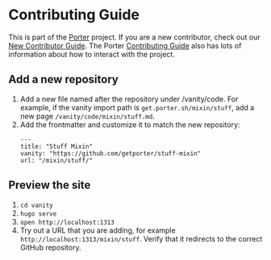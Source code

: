 # Contributing Guide

This is part of the [Porter][porter] project. If you are a new contributor,
check out our [New Contributor Guide][new-contrib]. The Porter [Contributing
Guide][contrib] also has lots of information about how to interact with the
project.

[porter]: https://github.com/getporter/porter
[new-contrib]: https://porter.sh/contribute
[contrib]: https://porter.sh/src/CONTRIBUTING.md

## Add a new repository

1. Add a new file named after the repository under /vanity/code. For example, if the
    vanity import path is `get.porter.sh/mixin/stuff`, add a new page 
    `/vanity/code/mixin/stuff.md`.
1. Add the frontmatter and customize it to match the new repository:
    ```
    ---
    title: "Stuff Mixin"
    vanity: "https://github.com/getporter/stuff-mixin"
    url: "/mixin/stuff/"
    ```

## Preview the site

1. `cd vanity`
1. `hugo serve`
1. `open http://localhost:1313`
1. Try out a URL that you are adding, for example 
    `http://localhost:1313/mixin/stuff`. Verify that it redirects to the correct 
    GitHub repository.
